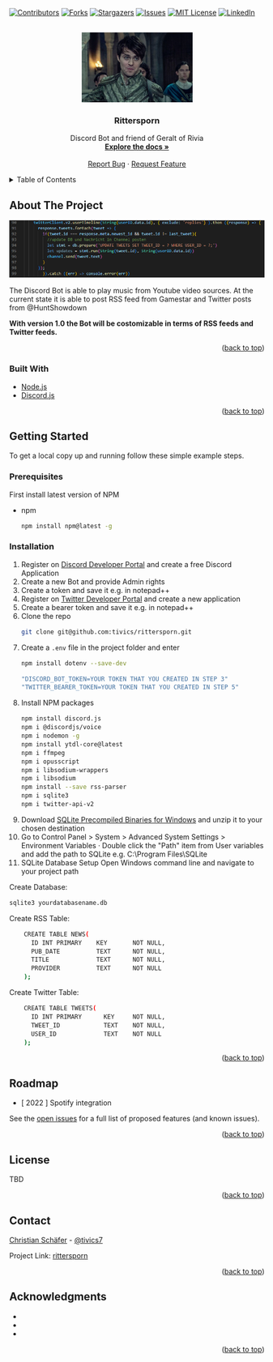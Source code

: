 <div id="top"></div>

[![Contributors][contributors-shield]][contributors-url]
[![Forks][forks-shield]][forks-url]
[![Stargazers][stars-shield]][stars-url]
[![Issues][issues-shield]][issues-url]
[![MIT License][license-shield]][license-url]
[![LinkedIn][linkedin-shield]][linkedin-url]



<!-- PROJECT LOGO -->
<br />
<div align="center">
  <a href="https://github.com/tivics/rittersporn">
    <img src="images/jaskier.png" alt="Logo" width="219" height="138">
  </a>

<h3 align="center">Rittersporn</h3>

  <p align="center">
    Discord Bot and friend of Geralt of Rivia 
    <br />
    <a href="https://github.com/tivics/rittersporn"><strong>Explore the docs »</strong></a>
    <br />
    <br />
    <a href="https://github.com/tivics/rittersporn/issues">Report Bug</a>
    ·
    <a href="https://github.com/tivics/rittersporn/issues">Request Feature</a>
  </p>
</div>



<!-- TABLE OF CONTENTS -->
<details>
  <summary>Table of Contents</summary>
  <ol>
    <li>
      <a href="#about-the-project">About The Project</a>
      <ul>
        <li><a href="#built-with">Built With</a></li>
      </ul>
    </li>
    <li>
      <a href="#getting-started">Getting Started</a>
      <ul>
        <li><a href="#prerequisites">Prerequisites</a></li>
        <li><a href="#installation">Installation</a></li>
      </ul>
    </li>
    <li><a href="#roadmap">Roadmap</a></li>
    <li><a href="#license">License</a></li>
    <li><a href="#contact">Contact</a></li>
    <li><a href="#acknowledgments">Acknowledgments</a></li>
  </ol>
</details>



<!-- ABOUT THE PROJECT -->
## About The Project

[![Product Name Screen Shot][product-screenshot]](https://github.com/tivics/rittersporn/)

The Discord Bot is able to play music from Youtube video sources. 
At the current state it is able to post RSS feed from Gamestar and Twitter posts from @HuntShowdown

<b>With version 1.0 the Bot will be costomizable in terms of RSS feeds and Twitter feeds.</b>

<p align="right">(<a href="#top">back to top</a>)</p>



### Built With

* [Node.js](https://nodejs.org)
* [Discord.js](https://discord.js.org/#/)

<p align="right">(<a href="#top">back to top</a>)</p>



<!-- GETTING STARTED -->
## Getting Started

To get a local copy up and running follow these simple example steps.

### Prerequisites

First install latest version of NPM
* npm
  ```sh
  npm install npm@latest -g
  ```
 
### Installation

1. Register on [Discord Developer Portal](https://discord.com/developers/applications) and create a free Discord Application 
2. Create a new Bot and provide Admin rights
3. Create a token and save it e.g. in notepad++
4. Register on [Twitter Developer Portal](https://developer.twitter.com/en/portal/) and create a new application
5. Create a bearer token and save it e.g. in notepad++
6. Clone the repo
   ```sh
   git clone git@github.com:tivics/rittersporn.git
   ```
7. Create a `.env` file in the project folder and enter
   ```sh 
   npm install dotenv --save-dev
   ```
   ```js
   "DISCORD_BOT_TOKEN=YOUR TOKEN THAT YOU CREATED IN STEP 3"
   "TWITTER_BEARER_TOKEN=YOUR TOKEN THAT YOU CREATED IN STEP 5"
   ```
8. Install NPM packages
   ```sh
   npm install discord.js
   npm i @discordjs/voice
   npm i nodemon -g
   npm install ytdl-core@latest
   npm i ffmpeg
   npm i opusscript 
   npm i libsodium-wrappers
   npm i libsodium
   npm install --save rss-parser
   npm i sqlite3
   npm i twitter-api-v2
   ```
9.  Download [SQLite Precompiled Binaries for Windows](https://www.sqlite.org/download.html) and unzip it to your chosen destination
10. Go to Control Panel > System > Advanced System Settings > Environment Variables · Double click the "Path" item from User variables and add the path to SQLite e.g. C:\Program Files\SQLite
11. SQLite Database Setup
Open Windows command line and navigate to your project path

Create Database:
```sh
sqlite3 yourdatabasename.db
```
Create RSS Table:
```sh
    CREATE TABLE NEWS(
      ID INT PRIMARY    KEY       NOT NULL,
      PUB_DATE          TEXT      NOT NULL,
      TITLE		        TEXT	  NOT NULL,
      PROVIDER		    TEXT	  NOT NULL
    );
```
Create Twitter Table:
```sh
    CREATE TABLE TWEETS(
      ID INT PRIMARY      KEY     NOT NULL,
      TWEET_ID            TEXT    NOT NULL,
      USER_ID		      TEXT	  NOT NULL
    );
```
<p align="right">(<a href="#top">back to top</a>)</p>



<!-- ROADMAP -->
## Roadmap

- [ 2022 ] Spotify integration

See the [open issues](https://github.com/tivics/rittersporn/issues) for a full list of proposed features (and known issues).

<p align="right">(<a href="#top">back to top</a>)</p>



<!-- LICENSE -->
## License
<!-- Distributed under the MIT License. See `LICENSE.txt` for more information. -->

TBD

<p align="right">(<a href="#top">back to top</a>)</p>



<!-- CONTACT -->
## Contact

<a href="mailto:christian.schaefer.07@gmail.com">Christian Schäfer</a> - [@tivics7](https://twitter.com/tivics7)

Project Link: [rittersporn](https://github.com/tivics/rittersporn)

<p align="right">(<a href="#top">back to top</a>)</p>



<!-- ACKNOWLEDGMENTS -->
## Acknowledgments

* []()
* []()
* []()

<p align="right">(<a href="#top">back to top</a>)</p>



<!-- MARKDOWN LINKS & IMAGES -->
<!-- https://www.markdownguide.org/basic-syntax/#reference-style-links -->
[contributors-shield]: https://img.shields.io/github/contributors/tivics/rittersporn.svg?style=for-the-badge
[contributors-url]: https://github.com/tivics/rittersporn/graphs/contributors
[forks-shield]: https://img.shields.io/github/forks/tivics/rittersporn.svg?style=for-the-badge
[forks-url]: https://github.com/tivics/rittersporn/network/members
[stars-shield]: https://img.shields.io/github/stars/tivics/rittersporn.svg?style=for-the-badge
[stars-url]: https://github.com/tivics/rittersporn/stargazers
[issues-shield]: https://img.shields.io/github/issues/tivics/rittersporn.svg?style=for-the-badge
[issues-url]: https://github.com/tivics/rittersporn/issues
[license-shield]: https://img.shields.io/github/license/tivics/rittersporn.svg?style=for-the-badge
[license-url]: https://github.com/tivics/rittersporn/blob/master/LICENSE.txt
[linkedin-shield]: https://img.shields.io/badge/-LinkedIn-black.svg?style=for-the-badge&logo=linkedin&colorB=555
[linkedin-url]: https://linkedin.com/in/christian-schäfer-a9818012a/
[product-screenshot]: images/product.png